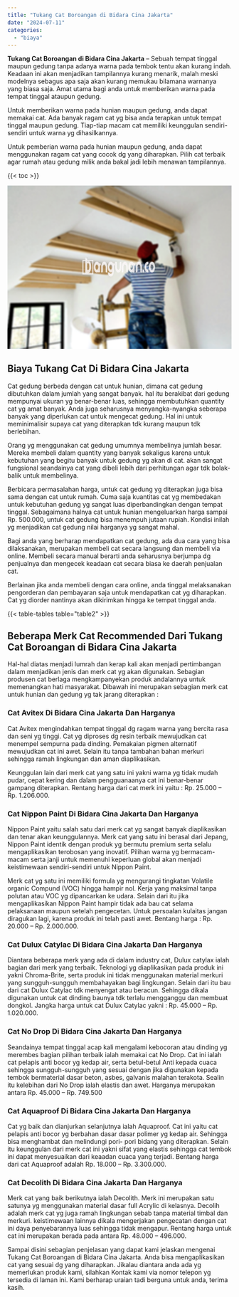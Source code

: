 ```yaml
---
title: "Tukang Cat Boroangan di Bidara Cina Jakarta"
date: "2024-07-11"
categories: 
  - "biaya"
---
```


**Tukang Cat Boroangan di Bidara Cina Jakarta** – Sebuah tempat tinggal maupun gedung tanpa adanya warna pada tembok tentu akan kurang indah. Keadaan ini akan menjadikan tampilannya kurang menarik, malah meski modelnya sebagus apa saja akan kurang memukau bilamana warnanya yang biasa saja. Amat utama bagi anda untuk memberikan warna pada tempat tinggal ataupun gedung.

Untuk memberikan warna pada hunian maupun gedung, anda dapat memakai cat. Ada banyak ragam cat yg bisa anda terapkan untuk tempat tinggal maupun gedung. Tiap-tiap macam cat memiliki keunggulan sendiri-sendiri untuk warna yg dihasilkannya.

Untuk pemberian warna pada hunian maupun gedung, anda dapat menggunakan ragam cat yang cocok dg yang diharapkan. Pilih cat terbaik agar rumah atau gedung milik anda bakal jadi lebih menawan tampilannya.

{{< toc >}}

![Tukang Cat Boroangan di Bidara Cina Jakarta](/images/jasa-cat-murah38.png)

## Biaya Tukang Cat Di Bidara Cina Jakarta

Cat gedung berbeda dengan cat untuk hunian, dimana cat gedung dibutuhkan dalam jumlah yang sangat banyak. hal itu berakibat dari gedung mempunyai ukuran yg benar-benar luas, sehingga membutuhkan quantity cat yg amat banyak. Anda juga seharusnya menyangka-nyangka seberapa banyak yang diperlukan cat untuk mengecat gedung. Hal ini untuk meminimalisir supaya cat yang diterapkan tdk kurang maupun tdk berlebihan.

Orang yg menggunakan cat gedung umumnya membelinya jumlah besar. Mereka membeli dalam quantity yang banyak sekaligus karena untuk kebutuhan yang begitu banyak untuk gedung yg akan di cat. akan sangat fungsional seandainya cat yang dibeli lebih dari perhitungan agar tdk bolak-balik untuk membelinya.

Berbicara permasalahan harga, untuk cat gedung yg diterapkan juga bisa sama dengan cat untuk rumah. Cuma saja kuantitas cat yg membedakan untuk kebutuhan gedung yg sangat luas diperbandingkan dengan tempat tinggal. Sebagaimana halnya cat untuk hunian mengeluarkan harga sampai Rp. 500.000, untuk cat gedung bisa menempuh jutaan rupiah. Kondisi inilah yg menjadikan cat gedung nilai harganya yg sangat mahal.

Bagi anda yang berharap mendapatkan cat gedung, ada dua cara yang bisa dilaksanakan, merupakan membeli cat secara langsung dan membeli via online. Membeli secara manual berarti anda seharusnya berjumpa dg penjualnya dan mengecek keadaan cat secara biasa ke daerah penjualan cat.

Berlainan jika anda membeli dengan cara online, anda tinggal melaksanakan pengorderan dan pembayaran saja untuk mendapatkan cat yg diharapkan. Cat yg diorder nantinya akan dikirimkan hingga ke tempat tinggal anda.

{{< table-tables table="table2" >}}

## Beberapa Merk Cat Recommended Dari Tukang Cat Boroangan di Bidara Cina Jakarta

Hal-hal diatas menjadi lumrah dan kerap kali akan menjadi pertimbangan dalam menjadikan jenis dan merk cat yg akan digunakan. Sebagian produsen cat berlaga mengkampanyekan produk andalannya untuk memenangkan hati masyarakat. Dibawah ini merupakan sebagian merk cat untuk hunian dan gedung yg tak jarang diterapkan :

### Cat Avitex Di Bidara Cina Jakarta Dan Harganya

Cat Avitex mengindahkan tempat tinggal dg ragam warna yang bercita rasa dan seni yg tinggi. Cat yg diproses dg resin terbaik mewujudkan cat menempel sempurna pada dinding. Pemakaian pigmen alternatif mewujudkan cat ini awet. Selain itu tanpa tambahan bahan merkuri sehingga ramah lingkungan dan aman diaplikasikan.

Keunggulan lain dari merk cat yang satu ini yakni warna yg tidak mudah pudar, cepat kering dan dalam pengguanaanya cat ini benar-benar gampang diterapkan. Rentang harga dari cat merk ini yaitu : Rp. 25.000 – Rp. 1.206.000.

### Cat Nippon Paint Di Bidara Cina Jakarta Dan Harganya

Nippon Paint yaitu salah satu dari merk cat yg sangat banyak diaplikasikan dan tenar akan keunggulannya. Merk cat yang satu ini berasal dari Jepang, Nippon Paint identik dengan produk yg bermutu premium serta selalu mengaplikasikan terobosan yang inovatif. Pilihan warna yg bermacam-macam serta janji untuk memenuhi keperluan global akan menjadi keistimewaan sendiri-sendiri untuk Nippon Paint.

Merk cat yg satu ini memiliki formula yg mengurangi tingkatan Volatile organic Compund (VOC) hingga hampir nol. Kerja yang maksimal tanpa polutan atau VOC yg dipancarkan ke udara. Selain dari itu jika mengaplikasikan Nippon Paint hampir tidak ada bau cat selama pelaksanaan maupun setelah pengecetan. Untuk persoalan kulaitas jangan diragukan lagi, karena produk ini telah pasti awet. Bentang harga : Rp. 20.000 – Rp. 2.000.000.

### Cat Dulux Catylac Di Bidara Cina Jakarta Dan Harganya

Diantara beberapa merk yang ada di dalam industry cat, Dulux catylax ialah bagian dari merk yang terbaik. Teknologi yg diaplikasikan pada produk ini yakni Chroma-Brite, serta produk ini tidak menggunakan material merkuri yang sungguh-sungguh membahayakan bagi lingkungan. Selain dari itu bau dari cat Dulux Catylac tdk menyengat atau beracun. Sehingga dikala digunakan untuk cat dinding baunya tdk terlalu mengganggu dan membuat dongkol. Jangka harga untuk cat Dulux Catylac yakni : Rp. 45.000 – Rp. 1.020.000.

### Cat No Drop Di Bidara Cina Jakarta Dan Harganya

Seandainya tempat tinggal acap kali mengalami kebocoran atau dinding yg merembes bagian pilihan terbaik ialah memakai cat No Drop. Cat ini ialah cat pelapis anti bocor yg kedap air, serta betul-betul Anti kepada cuaca sehingga sungguh-sungguh yang sesuai dengan jika digunakan kepada tembok bermaterial dasar beton, asbes, galvanis malahan terakota. Sealin itu kelebihan dari No Drop ialah elastis dan awet. Harganya merupakan antara Rp. 45.000 – Rp. 749.500

### Cat Aquaproof Di Bidara Cina Jakarta Dan Harganya

Cat yg baik dan dianjurkan selanjutnya ialah Aquaproof. Cat ini yaitu cat pelapis anti bocor yg berbahan dasar dasar polimer yg kedap air. Sehingga bisa menghambat dan melindungi pori- pori bidang yang diterapkan. Selain itu keunggulan dari merk cat ini yakni sifat yang elastis sehingga cat tembok ini dapat menyesuaikan dari keaadan cuaca yang terjadi. Bentang harga dari cat Aquaproof adalah Rp. 18.000 – Rp. 3.300.000.

### Cat Decolith Di Bidara Cina Jakarta Dan Harganya

Merk cat yang baik berikutnya ialah Decolith. Merk ini merupakan satu satunya yg menggunakan material dasar full Acrylic di kelasnya. Decolih adalah merk cat yg juga ramah lingkungan sebab tanpa material timbal dan merkuri. keistimewaan lainnya dikala mengerjakan pengecatan dengan cat ini daya penyebarannya luas sehingga tidak mengapur. Rentang harga untuk cat ini merupakan berada pada antara Rp. 48.000 – 496.000.

Sampai disini sebagian penjelasan yang dapat kami jelaskan mengenai Tukang Cat Boroangan di Bidara Cina Jakarta. Anda bisa mengaplikasikan cat yang sesuai dg yang diharapkan. Jikalau diantara anda ada yg memerlukan produk kami, silahkan Kontak kami via nomor telepon yg tersedia di laman ini. Kami berharap uraian tadi berguna untuk anda, terima kasih.
